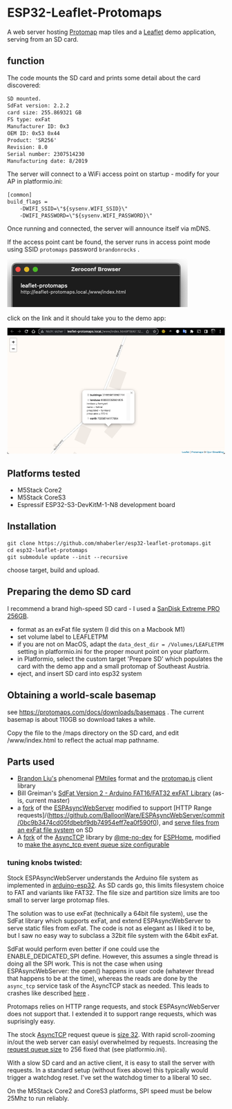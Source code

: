 # ESP32-Leaflet-Protomaps

A web server hosting [Protomap](https://protomaps.com/) map tiles and a [Leaflet](https://leafletjs.com/) demo application, serving from an SD card.


## function

The code mounts the SD card and prints some detail about the card discovered:
`````
SD mounted.
SdFat version: 2.2.2
card size: 255.869321 GB
FS type: exFat
Manufacturer ID: 0x3
OEM ID: 0x53 0x44
Product: 'SR256'
Revision: 8.0
Serial number: 2307514230
Manufacturing date: 8/2019
`````

The server will connect to a WiFi access point on startup - modify for your AP in platformio.ini:
``````
[common]
build_flags = 
	-DWIFI_SSID=\"${sysenv.WIFI_SSID}\"
	-DWIFI_PASSWORD=\"${sysenv.WIFI_PASSWORD}\"
``````
Once running and connected, the server will announce itself via mDNS.

If the access point cant be found, the server runs in access point mode using SSID `protomaps` password `brandonrocks` .

![nMDS announcement](https://github.com/mhaberler/esp32-leaflet-protomaps/raw/master/images/zeroconf.png "nMDS announcement")

click on the link and it should take you to the demo app:

![Leaflet demo](https://github.com/mhaberler/esp32-leaflet-protomaps/raw/master/images/leaflet.png "Leaflet protomaps demo")


## Platforms tested
- M5Stack Core2
- M5Stack CoreS3
- Espressif ESP32-S3-DevKitM-1-N8 development board

## Installation
`````
git clone https://github.com/mhaberler/esp32-leaflet-protomaps.git
cd esp32-leaflet-protomaps
git submodule update --init --recursive
`````
choose target, build and upload.
## Preparing the demo SD card
I recommend a brand high-speed SD card - I used a [SanDisk Extreme PRO 256GB](https://www.westerndigital.com/en-ie/products/memory-cards/sandisk-extreme-pro-uhs-i-microsd-170-mbps#SDSQXCZ-256G-GN6MA
).
- format as an exFat file system (I did this on a Macbook M1)
- set volume label to LEAFLETPM
- if you are not on MacOS, adapt the `data_dest_dir = /Volumes/LEAFLETPM` setting in platformio.ini for
the proper mount point on your platform.
- in Platformio, select the custom target 'Prepare SD' which populates 
the card with the demo app and a small protomap of Southeast Austria.
- eject, and insert SD card into esp32 system

## Obtaining a world-scale basemap
see https://protomaps.com/docs/downloads/basemaps .
The current basemap is about 110GB  so download takes a while.

Copy the file to the /maps directory on the SD card, and edit /www/index.html to reflect the actual map pathname.

## Parts used
- [Brandon Liu's](https://github.com/bdon) phenomenal [PMtiles](https://github.com/protomaps/PMTiles) format and the [protomap.js](https://github.com/protomaps/protomaps.js) client library 
- Bill Greiman's [SdFat Version 2 - Arduino FAT16/FAT32 exFAT Library](https://github.com/greiman/SdFat.git#57900b2) (as-is, current master)
- a [fork](https://github.com/BalloonWare/ESPAsyncWebServer/tree/mah) of the [ESPAsyncWebServer](https://github.com/esphome/ESPAsyncWebServer) modified to support [HTTP Range requests]/(https://github.com/BalloonWare/ESPAsyncWebServer/commit/0bc9b3474cd05fdbebf9db74954eff7ea0f590f0), and [serve files from an exFat file system](https://github.com/BalloonWare/ESPAsyncWebServer/commit/3cff86b455ee2c099144993da80a11633feab30b) on SD
- A [fork](https://github.com/BalloonWare/AsyncTCP/commits/mah) of the [AsyncTCP](https://github.com/me-no-dev/AsyncTCP) library by [@me-no-dev](https://github.com/me-no-dev) for [ESPHome](https://esphome.io), modified to [make the async_tcp event queue size configurable](https://github.com/BalloonWare/AsyncTCP/commit/214f3841cd00c36ee4c077605e27f1d1bff2155c)

### tuning knobs twisted:
Stock ESPAsyncWebServer understands the Arduino file system as implemented in [arduino-esp32](https://github.com/espressif/arduino-esp32). As SD cards go, this limits filesystem choice to FAT and variants like FAT32. The file size and partition size limits are too small to server large protomap files.

The solution was to use exFat (technically a 64bit file system), use the SdFat library which supports exFat,
and extend ESPAsyncWebServer to serve static files from exFat. The code is not as elegant as I liked it to be,
but I saw no easy way to subclass a 32bit file system with the 64bit exFat.

SdFat would perform even better if one could use the ENABLE_DEDICATED_SPI define. 
However, this assumes a single thread is doing all the SPI work. 
This is not the case when using ESPAsyncWebServer: the open() happens in user code (whatever thread that happens to be at the time),
whereas the reads are done by the `async_tcp` service task of the AsyncTCP stack as needed. This leads to crashes like described [here](https://github.com/greiman/SdFat/issues/349) .

Protomaps relies on HTTP range requests, and stock ESPAsyncWebServer does not support that. I extended it to
support range requests, which was suprisingly easy.

The stock [AsyncTCP](https://github.com/me-no-dev/AsyncTCP) request queue is [size 32](https://github.com/me-no-dev/AsyncTCP/blob/master/src/AsyncTCP.cpp#L98). With rapid scroll-zooming in/out the web server can easiyl overwhelmed by requests.
Increasing the [request queue size](https://github.com/BalloonWare/AsyncTCP/blob/mah/src/AsyncTCP.cpp#L100) to 256 fixed that (see platformio.ini).

With a slow SD card and an active client, it is easy to stall the server with requests. In a standard setup (without fixes above) this typically would trigger a watchdog reset.
I've set the watchdog timer to a liberal 10 sec.

On the M5Stack Core2 and CoreS3 platforms, SPI speed must be below 25Mhz to run reliably.